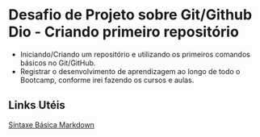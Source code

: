 # Desafio de Projeto sobre Git/Github Dio - Criando primeiro repositório
- Iniciando/Criando um repositório e utilizando os primeiros comandos básicos no Git/GitHub.
- Registrar o desenvolvimento de aprendizagem ao longo de todo o Bootcamp, conforme irei fazendo os cursos e aulas.

## Links Utéis
[Síntaxe Básica Markdown](https://www.markdownguide.org/basic-syntax/)
